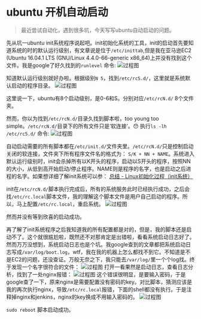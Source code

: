# ubuntu 开机自动启动

> 最近尝试自动化，遇到很多坑，今天写写ubuntu自动启动的问题。

先从坑一ubuntu init系统程序说起吧。init初始化系统的工具，init的启动首先要知道系统的时的默认运行级别，有文章说是位于`/etc/inittab`,但是我在亚马逊EC2 (Ubuntu 16.04.1 LTS (GNU/Linux 4.4.0-66-generic x86_64)上并没有找到这个文件。我是google了好久找到的`runlevel`	命令:
![过程图](/static/img/ubuntu-boot/001.jpg)

知道默认运行级别就好办啦。根据级别`N 5`，找到`/etc/rc5.d/`，这里就是系统默认启动的程序目录。
![过程图](/static/img/ubuntu-boot/002.jpg)

这里说一下，ubuntu有8个启动级别，是0-6和S。分别对应`/etc/rcN.d/` 8个文件夹。

然而，你以为找到`/etc/rcN.d/`目录久找到脚本啦，too young too simple。`/etc/rcN.d/`目录下的所有文件只是‘软连接’。😯
执行`ls -lh /etc/rc5.d/` 命令:
![过程图](/static/img/ubuntu-boot/003.jpg)

自动启动需要的所有脚本都在`/etc/init.d/`文件夹里。`/etc/rcN.d/`只是控制启动关闭的软连接，文件夹下所有程序文件名的格式为： `S/K + NN + NAME`。系统进入默认运行级别时，init会杀掉所有以K开头的程序，启动以S开头的程序，按照NN的大小，从低到高开始启动/停止程序。NAME则是程序的名字，也是启动之后进程的名字。如果想详细了解init系统可以参： [总结 - Linux初始化过程（init系统）](http://monklof.com/post/14/)

init在`/etc/rcN.d/`脚本执行完成后，所有的系统服务此时已经执行成功，之后会找`/etc/rc.local`脚本文件，我的理解这个脚本文件是用户自己启动的程序。所以，马上配置`/etc/rc.local`，重启系统。
![过程图](/static/img/ubuntu-boot/004.jpg)

然而并没有等到欣喜的启动成功。

再了解了init系统程序之后我知道我的所有配置都是对的，但是，我的脚本还是启动不了。这个就很尴尬啦，既然还不对那肯定是出错啦，看看系统启动日志好了。然而万万没想到，系统启动日志也是个坑。我google查到的文章都把系统启动日志写成`/var/log/boot.log`，wtf，我在我的机器上怎么都找不到它。不知道是不是EC2的问题，还没查证。万般无奈之下，我只能去`/var/log/`里一个个log找。终于发现一个名字很符合的文件：
![过程图](/static/img/ubuntu-boot/005.jpg)
打开一看果然是启动日志，查看日志分析，找到了一处nginx报错：
![过程图](/static/img/ubuntu-boot/006.jpg)
这个错误很明显，是要输入密码，于是google查了一下，原来nginx是需要配置没有密码的key。对比脚本，猜测应该是我的再次执行nginx，导致`/etc/rc.local`报错，下面的shell都没有执行。于是注释掉nginx和jenkins，nginx的key换成不用输入密码的。
![过程图](/static/img/ubuntu-boot/007.jpg)

`sudo reboot` 脚本启动成功。




